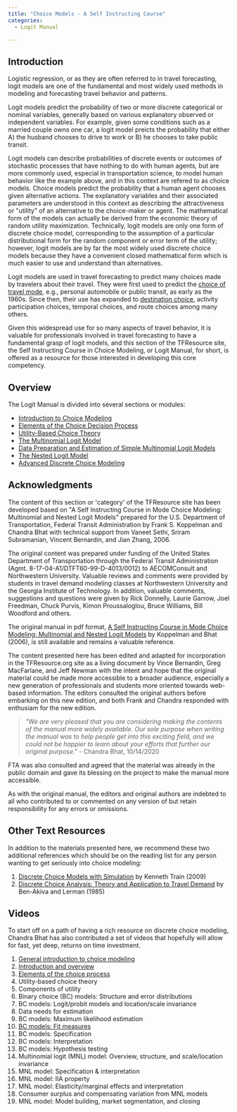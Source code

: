 ```yaml
---
title: "Choice Models - A Self Instructing Course"
categories:
  - Logit Manual

---
```


Introduction
------------
Logistic regression, or as they are often referred to in travel forecasting, logit models are one of the fundamental and most widely used methods in modeling and forecasting travel behavior and patterns.  

Logit models predict the probability of two or more discrete categorical or nominal variables, generally based on various explanatory observed or independent variables.  For example, given some conditions such as a married couple owns one car, a logit model preicts the probability that either A) the husband chooses to drive to work or B) he chooses to take public transit.  

Logit models can describe probabilities of discrete events or outcomes of stochastic processes that have nothing to do with human agents, but are more commonly used, especial in transportation science, to model human behavior like the example above, and in this context are refered to as choice models.  Choice models predict the probability that a human agent chooses given alternative actions.  The explanatory variables and their associated parameters are understood in this context as describing the attractiveness or "utility" of an alternative to the choice-maker or agent.  The mathematical form of the models can actually be derived from the economic theory of random utility maximization.  Technically, logit models are only one form of discrete choice model, corresponding to the assumption of a particular distributional form for the random component or error term of the utility; however, logit models are by far the most widely used discrete choice models because they have a convenient closed mathematical form which is much easier to use and understand than alternatives.  

Logit models are used in travel forecasting to predict many choices made by travelers about their travel.  They were first used to predict the [choice of travel mode](Mode_choice), e.g., personal automobile or public transit, as early as the 1960s.  Since then, their use has expanded to [destination choice](Destination_Choice_Models), activity participation choices, temporal choices, and route choices among many others.  

Given this widespread use for so many aspects of travel behavior, it is valuable for professionals involved in travel forecasting to have a fundamental grasp of logit models, and this section of the TFResource site, the Self Instructing Course in Choice Modeling, or Logit Manual, for short, is offered as a resource for those interested in developing this core competency.  

Overview
--------
The Logit Manual is divided into several sections or modules:  

- [Introduction to Choice Modeling](LM1)
- [Elements of the Choice Decision Process](LM2)
- [Utility-Based Choice Theory](LM3)
- [The Multinomial Logit Model](LM4)
- [Data Preparation and Estimation of Simple Multinomial Logit Models](LM5)
- [The Nested Logit Model](LM8)
- [Advanced Discrete Choice Modeling](LM12)

Acknowledgments
---------------
The content of this section or 'category' of the TFResource site has been developed based on "A Self Instructing Course in Mode Choice Modeling: Multinomial and Nested Logit Models" prepared for the U.S. Department of Transportation, Federal Transit Administration by Frank S. Koppelman and Chandra Bhat with technical support from Vaneet Sethi, Sriram Subramanian, Vincent Bernardin, and Jian Zhang, 2006.  

The original content was prepared under funding of the United States Department of Transportation through the Federal Transit Administration (Agmt. 8-17-04-A1/DTFT60-99-D-4013/0012) to AECOMConsult and Northwestern University.  Valuable reviews and comments were provided by students in travel demand modeling classes at Northwestern University and the Georgia Institute of Technology.  In addition, valuable comments, suggestions and questions were given by Rick Donnelly, Laurie Garrow, Joel Freedman, Chuck Purvis, Kimon Proussaloglou, Bruce Williams, Bill Woodford and others.  

The original manual in pdf format, [A Self Instructing Course in Mode Choice Modeling: Multinomial and Nested Logit Models](http://www.ce.utexas.edu/prof/bhat/courses/lm_draft_060131final-060630.pdf) by Koppelman and Bhat (2006), is still available and remains a valuable reference.  

The content presented here has been edited and adapted for incorporation in the TFResource.org site as a living document by Vince Bernardin, Greg MacFarlane, and Jeff Newman with the intent and hope that the original material could be made more accessible to a broader audience, especially a new generation of professionals and students more oriented towards web-based information.  The editors consulted the original authors before embarking on this new edition, and both Frank and Chandra responded with enthusiam for the new edition. 

>*"We are very pleased that you are considering making the contents of the manual more widely available. Our sole purpose when writing the manual was to help people get into this exciting field, and we could not be happier to learn about your efforts that further our original purpose."* - Chandra Bhat, 10/14/2020 

FTA was also consulted and agreed that the material was already in the public domain and gave its blessing on the project to make the manual more accessible.  

As with the original manual, the editors and original authors are indebted to all who contributed to or commented on any version of but retain responsibility for any errors or omissions.  

<PagesInCategory category="Logit Manual" />


Other Text Resources
--------------------

In addition to the materials presented here, we recommend these two additional references which should be on the reading list for any person wanting to get seriously into choice modeling:

1.  [Discrete Choice Models with Simulation](http://elsa.berkeley.edu/books/choice2.html) by Kenneth Train (2009)
2.  [Discrete Choice Analysis: Theory and Application to Travel Demand](http://www.amazon.com/Discrete-Choice-Analysis-Application-Transportation/dp/0262022176) by Ben-Akiva and Lerman (1985)

Videos
------

To start off on a path of having a rich resource on discrete choice modeling, Chandra Bhat has also contributed a set of videos that hopefully will allow for fast, yet deep, returns on time investment.

1.  [General introduction to choice modeling](http://www.caee.utexas.edu/prof/bhat/Videos/Bhat/OnChoiceModeling.pptx)
2.  [Introduction and overview](http://www.caee.utexas.edu/prof/bhat/Videos/Srinivasan/Intro.zip)
3.  [Elements of the choice process](http://www.caee.utexas.edu/prof/bhat/Videos/Castro/Elementsofthechoiceprocess.wmv)
4.  Utility-based choice theory
5.  Components of utility
6.  Binary choice (BC) models: Structure and error distributions
7.  BC models: Logit/probit models and location/scale invariance
8.  Data needs for estimation
9.  BC models: Maximum likelihood estimation
10. [BC models: Fit measures](http://www.educreations.com/lesson/view/on-choice-modeling-goodness-of-fit/10118541/?ref=link)
11. BC models: Specification
12. BC models: Interpretation
13. BC models: Hypothesis testing
14. Multinomial logit (MNL) model: Overview, structure, and scale/location invariance
15. MNL model: Specification & interpretation
16. MNL model: IIA property
17. MNL model: Elasticity/marginal effects and interpretation
18. Consumer surplus and compensating variation from MNL models
19. MNL model: Model building, market segmentation, and closing
